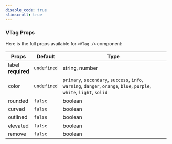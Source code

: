 ```yaml
---
disable_code: true
slimscroll: true
---
```


### VTag Props

Here is the full props available for `<VTag />` component:

| Props                   | Default                                       | Type                                                                                                                           |
| ----------------------- | --------------------------------------------- | ------------------------------------------------------------------------------------------------------------------------------ |
| label<br />**required** | <span class="is-undefined">`undefined`</span> | string, number                                                                                                                 |
| color                   | <span class="is-undefined">`undefined`</span> | `primary`, `secondary`, `success`, `info`, `warning`, `danger`, `orange`, `blue`, `purple`, `white`, `light`, `solid` |
| rounded                 | <span class="is-boolean">`false`</span>       | boolean                                                                                                                        |
| curved                  | <span class="is-boolean">`false`</span>       | boolean                                                                                                                        |
| outlined                | <span class="is-boolean">`false`</span>       | boolean                                                                                                                        |
| elevated                | <span class="is-boolean">`false`</span>       | boolean                                                                                                                        |
| remove                  | <span class="is-boolean">`false`</span>       | boolean                                                                                                                        |
